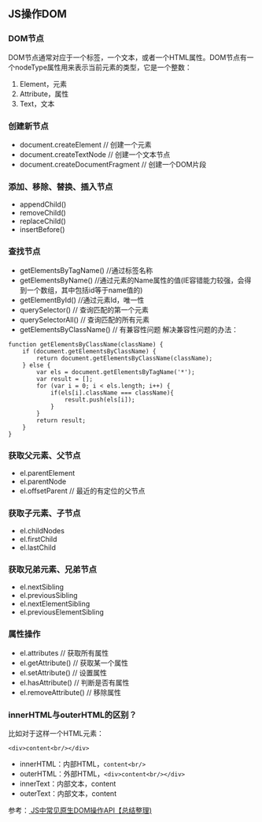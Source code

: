 ## JS操作DOM
### DOM节点
DOM节点通常对应于一个标签，一个文本，或者一个HTML属性。DOM节点有一个nodeType属性用来表示当前元素的类型，它是一个整数：

1. Element，元素
2. Attribute，属性
3. Text，文本

### 创建新节点
- document.createElement // 创建一个元素
- document.createTextNode // 创建一个文本节点
- document.createDocumentFragment // 创建一个DOM片段

### 添加、移除、替换、插入节点
- appendChild()
- removeChild()
- replaceChild()
- insertBefore()

### 查找节点
- getElementsByTagName()    //通过标签名称
- getElementsByName()    //通过元素的Name属性的值(IE容错能力较强，会得到一个数组，其中包括id等于name值的)
- getElementById()    //通过元素Id，唯一性
- querySelector()  // 查询匹配的第一个元素
- querySelectorAll() // 查询匹配的所有元素
- getElementsByClassName() // 有兼容性问题
解决兼容性问题的办法：

```
function getElementsByClassName(className) {
    if (document.getElementsByClassName) {
        return document.getElementsByClassName(className);
    } else {
        var els = document.getElementsByTagName('*');
        var result = [];
        for (var i = 0; i < els.length; i++) {
            if(els[i].className === className){
                result.push(els[i]);
            }
        }
        return result;
    }
}
```

### 获取父元素、父节点
- el.parentElement
- el.parentNode
- el.offsetParent // 最近的有定位的父节点

### 获取子元素、子节点
- el.childNodes
- el.firstChild
- el.lastChild

### 获取兄弟元素、兄弟节点
- el.nextSibling
- el.previousSibling
- el.nextElementSibling
- el.previousElementSibling

### 属性操作
- el.attributes // 获取所有属性
- el.getAttribute() // 获取某一个属性
- el.setAttribute() // 设置属性
- el.hasAttribute() // 判断是否有属性
- el.removeAttribute() // 移除属性

### innerHTML与outerHTML的区别？
 比如对于这样一个HTML元素：
 
 ```
 <div>content<br/></div>
 ```
- innerHTML：内部HTML，```content<br/>```
- outerHTML：外部HTML，```<div>content<br/></div>```
- innerText：内部文本，content
- outerText：内部文本，content


参考：[ JS中常见原生DOM操作API【总结整理)](http://blog.csdn.net/hj7jay/article/details/53389522)